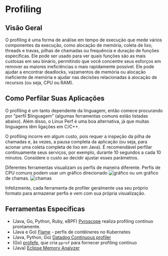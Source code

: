 # Profiling

## Visão Geral

O profiling é uma forma de análise em tempo de execução que mede vários componentes da execução, como alocação de memória, coleta de lixo, threads e travas, pilhas de chamadas ou frequência e duração de funções específicas. Ele pode ser usado para ver quais funções são as mais custosas em seu binário, permitindo que você concentre seus esforços em remover as maiores ineficiências o mais rapidamente possível. Ele pode ajudar a encontrar deadlocks, vazamentos de memória ou alocação ineficiente de memória e ajudar nas decisões relacionadas à alocação de recursos (ou seja, CPU ou RAM).

## Como Perfilar Suas Aplicações

O profiling é um tanto dependente da linguagem, então comece procurando por "perfil $linguagem" (algumas ferramentas comuns estão listadas abaixo). Além disso, o Linux Perf é uma boa alternativa, já que muitas linguagens têm ligações em C/C++.

O profiling incorre em algum custo, pois requer a inspeção da pilha de chamadas e, às vezes, a pausa completa da aplicação (ou seja, para acionar uma coleta completa de lixo em Java). É recomendável perfilar continuamente seus serviços, por exemplo, durante 10 segundos a cada 10 minutos. Considere o custo ao decidir ajustar esses parâmetros.

Diferentes ferramentas visualizam os perfis de maneira diferente. Perfis de CPU comuns podem usar um gráfico direcionado ![gráfico](images/pprof-dot.png) ou um gráfico de chamas. ![chamas](images/flame.png)

Infelizmente, cada ferramenta de profiler geralmente usa seu próprio formato para armazenar perfis e vem com sua própria visualização.

## Ferramentas Específicas

- (Java, Go, Python, Ruby, eBPF) [Pyroscope](https://github.com/pyroscope-io/pyroscope) realiza profiling contínuo prontamente.
- (Java e Go) [Flame](https://github.com/VerizonMedia/kubectl-flame) - perfis de contêineres no Kubernetes
- (Java, Python, Go) [Datadog Continuous profiler](https://www.datadoghq.com/product/code-profiling/)
- (Go) [profefe](https://github.com/profefe/profefe), que cria `pprof` para fornecer profiling contínuo
- (Java) [Eclipse Memory Analyzer](https://www.eclipse.org/mat/)
